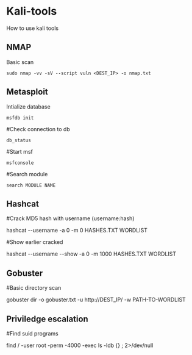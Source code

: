 # Kali-tools
How to use kali tools

## NMAP
Basic scan
```
sudo nmap -vv -sV --script vuln <DEST_IP> -o nmap.txt
```

## Metasploit
Intialize database 
```
msfdb init
```

#Check connection to db
```
db_status
```

#Start msf 
```
msfconsole
```

#Search module 
```
search MODULE NAME
```  

Hashcat
-------
#Crack MD5 hash with username (username:hash)

hashcat --username -a 0 -m 0 HASHES.TXT WORDLIST


#Show earlier cracked

hashcat --username --show -a 0 -m 1000 HASHES.TXT WORDLIST
  

Gobuster
--------
#Basic directory scan

gobuster dir -o gobuster.txt -u http://DEST_IP/ -w PATH-TO-WORDLIST


Priviledge escalation
--------------------
#Find suid programs

find / -user root -perm -4000 -exec ls -ldb {} \; 2>/dev/null

